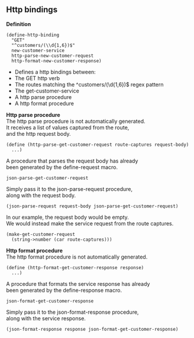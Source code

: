 
Http bindings
-------------

__Definition__

    (define-http-binding
      "GET"
      "^customers/(\\d{1,6})$"
      new-customer-service
      http-parse-new-customer-request
      http-format-new-customer-response)

- Defines a http bindings between:
 - The GET http verb
 - The routes matching the ^customers/(\\d{1,6})$ regex pattern
 - The get-customer-service
 - A http parse procedure
 - A http format procedure

__Http parse procedure__  
The http parse procedure is not automatically generated.  
It receives a list of values captured from the route,  
and the http request body.  

    (define (http-parse-get-customer-request route-captures request-body)
      ...)

A procedure that parses the request body has already  
been generated by the define-request macro.

    json-parse-get-customer-request

Simply pass it to the json-parse-request procedure,  
along with the request body.

	(json-parse-request request-body json-parse-get-customer-request)

In our example, the request body would be empty.  
We would instead make the service request from the route captures.

    (make-get-customer-request
      (string->number (car route-captures)))

__Http format procedure__  
The http format procedure is not automatically generated.  

    (define (http-format-get-customer-response response)
      ...)

A procedure that formats the service response has already  
been generated by the define-response macro.

    json-format-get-customer-response

Simply pass it to the json-format-response procedure,  
along with the service response.

    (json-format-response response json-format-get-customer-response)

